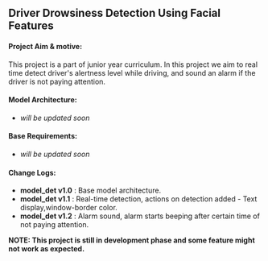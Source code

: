 ## Driver Drowsiness Detection Using Facial Features  
#### Project Aim & motive:  
This project is a part of junior year curriculum. In this project we aim to real time detect driver's alertness level while driving, and sound an alarm if the   driver is not paying attention.  
  
#### Model Architecture:  
- _will be updated soon_  

#### Base Requirements:  
- _will be updated soon_  

#### Change Logs:  
- **model_det v1.0** : Base model architecture.      
- **model_det v1.1** : Real-time detection, actions on detection added - Text display,window-border color.  
- **model_det v1.2** : Alarm sound, alarm starts beeping after certain time of not paying attention.  
  
 
**NOTE: This project is still in development phase and some feature might not work as expected.** 


